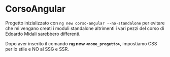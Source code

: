 # CorsoAngular

Progetto inizializzato con `ng new corso-angular --no-standalone` per evitare che mi vengano creati i moduli standalone altrimenti i vari pezzi del corso di Edoardo Midali sarebbero differenti.

Dopo aver inserito il comando <strong>ng new `<nome_progetto>`</strong>, impostiamo CSS per lo stile e NO al SSG e SSR.
